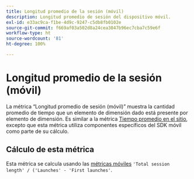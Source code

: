 ```yaml
---
title: Longitud promedio de la sesión (móvil)
description: Longitud promedio de sesión del dispositivo móvil.
exl-id: e33ac9ca-f1be-4d9c-9247-c5db8fb0102e
source-git-commit: f669af03a502d8a24cea3047b96ec7cba7c59e6f
workflow-type: ht
source-wordcount: '81'
ht-degree: 100%

---
```


# Longitud promedio de la sesión (móvil)

La métrica “Longitud promedio de sesión (móvil)” muestra la cantidad promedio de tiempo que un elemento de dimensión dado está presente por elemento de dimensión. Es similar a la métrica [Tiempo promedio en el sitio](average-time-on-site.md), excepto que esta métrica utiliza componentes específicos del SDK móvil como parte de su cálculo.

## Cálculo de esta métrica

Esta métrica se calcula usando las [métricas móviles](https://experienceleague.adobe.com/docs/mobile-services/using/get-started-ug/mobile-metrics/metrics-reference.html?lang=es) `'Total session length' / ('Launches' - 'First launches'`.
